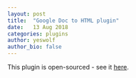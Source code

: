 ```yaml
---
layout: post
title:  "Google Doc to HTML plugin"
date:   13 Aug 2018
categories: plugins
author: yeswolf
author_bio: false
---
```


This plugin is open-sourced - see it [here](https://github.com/yeswolf/G2HTML).